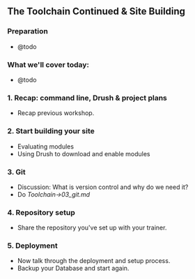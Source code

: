 The Toolchain Continued & Site Building
---------------------------------------

### Preparation

* @todo

### What we'll cover today:

* @todo

### 1. Recap: command line, Drush & project plans

* Recap previous workshop.

### 2. Start building your site

* Evaluating modules
* Using Drush to download and enable modules

### 3. Git

* Discussion: What is version control and why do we need it?
* Do *Toolchain->03_git.md*

### 4. Repository setup

* Share the repository you've set up with your trainer.

### 5. Deployment

* Now talk through the deployment and setup process.
* Backup your Database and start again.
